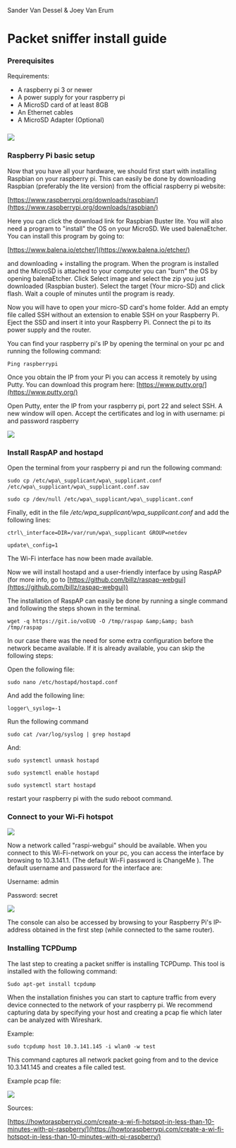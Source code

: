 Sander Van Dessel &amp; Joey Van Erum

# Packet sniffer install guide

### Prerequisites


Requirements:

  * A raspberry pi 3 or newer
  * A power supply for your raspberry pi
  * A MicroSD card of at least 8GB
  * An Ethernet cables
  * A MicroSD Adapter (Optional)


###
<img src="images/1.jpg">

### Raspberry Pi basic setup

Now that you have all your hardware, we should first start with installing Raspbian on your raspberry pi. This can easily be done by downloading Raspbian (preferably the lite version) from the official raspberry pi website:

[https://www.raspberrypi.org/downloads/raspbian/](https://www.raspberrypi.org/downloads/raspbian/)

Here you can click the download link for Raspbian Buster lite. You will also need a program to &quot;install&quot; the OS on your MicroSD. We used balenaEtcher. You can install this program by going to:

[https://www.balena.io/etcher/](https://www.balena.io/etcher/)

and downloading + installing the program. When the program is installed and the MicroSD is attached to your computer you can &quot;burn&quot; the OS by opening balenaEtcher. Click Select image and select the zip you just downloaded (Raspbian buster). Select the target (Your micro-SD) and click flash. Wait a couple of minutes until the program is ready.

Now you will have to open your micro-SD card&#39;s home folder. Add an empty file called SSH without an extension to enable SSH on your Raspberry Pi. Eject the SSD and insert it into your Raspberry Pi. Connect the pi to its power supply and the router.

You can find your raspberry pi&#39;s IP by opening the terminal on your pc and running the following command:

```shell
Ping raspberrypi
```

Once you obtain the IP from your Pi you can access it remotely by using Putty. You can download this program here: [https://www.putty.org/](https://www.putty.org/)

Open Putty, enter the IP from your raspberry pi, port 22 and select SSH. A new window will open. Accept the certificates and log in with username: pi and password raspberry

<img src="images/2.png">

### Install RaspAP and hostapd

Open the terminal from your raspberry pi and run the following command:
```shell
sudo cp /etc/wpa\_supplicant/wpa\_supplicant.conf /etc/wpa\_supplicant/wpa\_supplicant.conf.sav

sudo cp /dev/null /etc/wpa\_supplicant/wpa\_supplicant.conf
```

Finally, edit in the file */etc/wpa\_supplicant/wpa\_supplicant.conf* and add the following lines:
```shell
ctrl\_interface=DIR=/var/run/wpa\_supplicant GROUP=netdev

update\_config=1
```

The Wi-Fi interface has now been made available.

Now we will install hostapd and a user-friendly interface by using RaspAP (for more info, go to [https://github.com/billz/raspap-webgui](https://github.com/billz/raspap-webgui))

The installation of RaspAP can easily be done by running a single command and following the steps shown in the terminal.

```shell
wget -q https://git.io/voEUQ -O /tmp/raspap &amp;&amp; bash /tmp/raspap
```

In our case there was the need for some extra configuration before the network became available. If it is already available, you can skip the following steps:

Open the following file:
```shell
sudo nano /etc/hostapd/hostapd.conf
```
And add the following line:
```shell
logger\_syslog=-1
```
Run the following command
```shell
sudo cat /var/log/syslog | grep hostapd
```
And:
```shell
sudo systemctl unmask hostapd

sudo systemctl enable hostapd

sudo systemctl start hostapd
```
restart your raspberry pi with the sudo reboot command.

### Connect to your Wi-Fi hotspot


<img src="images/3.png">

Now a network called &quot;raspi-webgui&quot; should be available. When you connect to this Wi-Fi-network on your pc, you can access the interface by browsing to 10.3.141.1. (The default Wi-Fi password is ChangeMe ). The default username and password for the interface are:

Username: admin

Password: secret

<img src="images/4.png">

The console can also be accessed by browsing to your Raspberry Pi&#39;s IP-address obtained in the first step (while connected to the same router).

### Installing TCPDump

The last step to creating a packet sniffer is installing TCPDump. This tool is installed with the following command:
```shell
Sudo apt-get install tcpdump
```

When the installation finishes you can start to capture traffic from every device connected to the network of your raspberry pi. We recommend capturing data by specifying your host and creating a pcap fie which later can be analyzed with Wireshark.

Example:
```shell
sudo tcpdump host 10.3.141.145 -i wlan0 -w test
```
This command captures all network packet going from and to the device 10.3.141.145 and creates a file called test.

Example pcap file:

<img src="images/5.png">

Sources:

[https://howtoraspberrypi.com/create-a-wi-fi-hotspot-in-less-than-10-minutes-with-pi-raspberry/](https://howtoraspberrypi.com/create-a-wi-fi-hotspot-in-less-than-10-minutes-with-pi-raspberry/)
